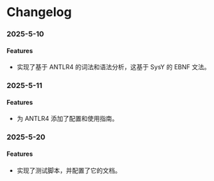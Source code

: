 # Changelog

### 2025-5-10

#### Features

- 实现了基于 ANTLR4 的词法和语法分析，这基于 SysY 的 EBNF 文法。

### 2025-5-11

#### Features

- 为 ANTLR4 添加了配置和使用指南。

### 2025-5-20

#### Features


- 实现了测试脚本，并配置了它的文档。
